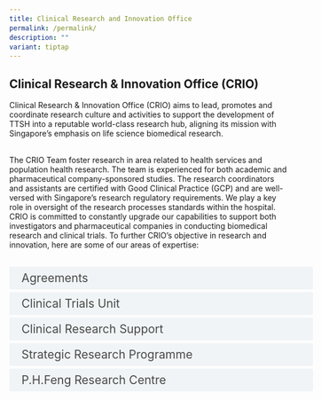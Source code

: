 ```yaml
---
title: Clinical Research and Innovation Office
permalink: /permalink/
description: ""
variant: tiptap
---
```

<h2> Clinical Research &amp; Innovation Office (CRIO)</h2>

Clinical Research &amp; Innovation Office (CRIO) aims to lead, promotes and coordinate research culture and activities to support the development of TTSH into a reputable world-class research hub, aligning its mission with Singapore’s emphasis on life science biomedical research. <br><br>

The CRIO Team foster research in area related to health services and population health research. The team is experienced for both academic and pharmaceutical company-sponsored studies. The research coordinators and assistants are certified with Good Clinical Practice (GCP) and are well-versed with Singapore’s research regulatory requirements. We play a key role in oversight of the research processes standards within the hospital.
CRIO is committed to constantly upgrade our capabilities to support both investigators and pharmaceutical companies in conducting biomedical research and clinical trials. To further CRIO’s objective in research and innovation, here are some of our areas of expertise:<br><br>

<style>
.button {
  background-color: white;
  cursor: pointer;
  padding: 5px;
  width: 100%;
  border: none;
  text-align: left;
  outline: none;
  font-size: 20px;
  transition: 0.4s;
}

.panel {
  padding: 0 18px;
  display: none;
  background-color: white;
  overflow: hidden;
}



.active,
.button:hover {
  background-color: white;
}

input {
  display: none;
}

label {
  position: relative;
  display: block;
  padding: 8px 22px;
  margin: 0 0 5px 0;
  cursor: pointer;
  background: #F0F4F6;
  border-radius: 3px;
  width: 100%;
  color: #484848;
  transition: height 0.4s;
  font-size: 1.5em;
}

label:hover {
  background: #BD2D37;
  color: #FFF;
}

.accordion-content {
  padding: 10px 0px 30px 30px;
  margin: 0 0 1px 0;
  border-radius: 3px;
	font-size: 1.25em;
	line-height: 2.2rem;
}

input + label::before {
  content: url("/images/chevron-down.svg");
  font-weight: 400;
  font-size: 1.25em;
  line-height: 1.1rem;
  padding: 0;
  position: absolute;
  right: 0.5rem;
  top: 50%;
  transform: translateY(-50%);
  transition: transform 0.4s ease-in-out;
}

input:checked + label::before {
  content: url("/images/chevron-up.svg");
  transform: translateY(-50%) rotateZ(180deg);
}

input + label + .accordion-content {
  display: none;
}

input:checked + label + .accordion-content {
  display: block;
}

th, td {
  border-style: hidden;
}
</style>

<div>
	<input id="title1" type="checkbox"><label for="title1">	Agreements</label>
	<div class="accordion-content">
	<div class="para">Facilitate agreements that safeguard the hospital and its stakeholders’ interests. These agreements ensure that every study/ trial is conducted according to all applicable laws and regulations, and the relevant ethics and regulatory requirements 
</div>
	</div>
	<input id="title2" type="checkbox"><label for="title2">Clinical Trials Unit </label>
	<div class="accordion-content">
	<div class="para">The Clinical Trials Unit is made up of a team of GCP- (Good Clinical Practice) and CITI (Collaborative Institutional Training Initiative)-certified clinical research coordinators who conduct both early and late phase trials. To find out more, please contact <a href="mailto:clinicaltrial@ttsh.com.sg">clinicaltrial@ttsh.com.sg</a>.
</div>
	</div>
		</div>
<div>		
<input id="title3" type="checkbox"><label for="title3">Clinical Research Support</label>
	<div class="accordion-content">
	<div class="para">Clinical Research Support (CRS) unit consists of medical statisticians and epidemiologist that work closely with researchers through the research process; from the conceptualisation of ideas, developing study protocols, collecting and analysing the relevant data, and publication of research findings.
</div>
	</div>
<div>	
<input id="title4" type="checkbox"><label for="title4">Strategic Research Programme</label>
	<div class="accordion-content">
	<div class="para">The Strategic Research Programme Track, under the Ng Teng Fong Healthcare Innovation Programme (NTF HIP), is a platform set up to fund thematic Strategic Research Programmes that drive value through translational research, to achieve better patient outcomes, population health outcomes, and sustainable care. 
</div></div>
<div>	
<input id="title5" type="checkbox"><label for="title5">P.H.Feng Research Centre</label>
	<div class="accordion-content">
	<div class="para">P.H.Feng Research Centre was established to consolidate clinical trials within Tan Tock Seng Hospital and facilitate collaborations with academics and industry partners in research. It is designed to conduct high quality clinical trials, enabling patient access to novel therapeutics and innovative technology.<br><br>
The Research Centre offers various facilities such as examination rooms, infusion rooms, beds for inpatient and outpatient studies, a drug storage room, a laboratory specimen processing room; and services such as in-house physician for safety monitoring, study coordinators for project and subject management, research nurses for drug infusion and procedures. 
		
		
<img alt="1" src="/images/phfeng%20research%20centre.png">
	
</div></div></div></div></div>